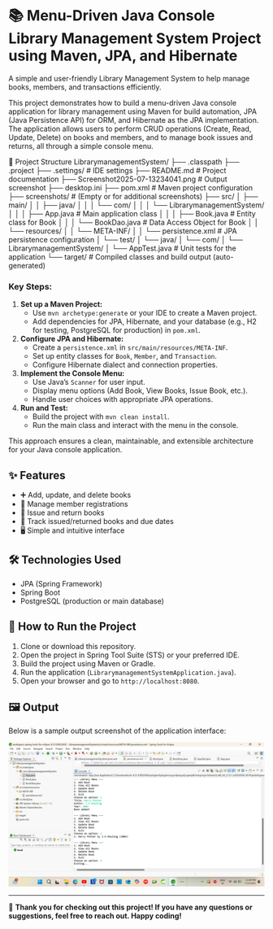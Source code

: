 # 📚 Menu-Driven Java Console Library Management System Project using Maven, JPA, and Hibernate

A simple and user-friendly Library Management System to help manage books, members, and transactions efficiently.

This project demonstrates how to build a menu-driven Java console application for library management using Maven for build automation, JPA (Java Persistence API) for ORM, and Hibernate as the JPA implementation. The application allows users to perform CRUD operations (Create, Read, Update, Delete) on books and members, and to manage book issues and returns, all through a simple console menu.

📂 Project Structure
LibrarymanagementSystem/
├── .classpath
├── .project
├── .settings/                # IDE settings
├── README.md                 # Project documentation
├── Screenshot2025-07-13234041.png  # Output screenshot
├── desktop.ini
├── pom.xml                   # Maven project configuration
├── screenshots/              # (Empty or for additional screenshots)
├── src/
│   ├── main/
│   │   ├── java/
│   │   │   └── com/
│   │   │       └── LibrarymanagementSystem/
│   │   │           ├── App.java         # Main application class
│   │   │           ├── Book.java        # Entity class for Book
│   │   │           └── BookDao.java     # Data Access Object for Book
│   │   └── resources/
│   │       └── META-INF/
│   │           └── persistence.xml      # JPA persistence configuration
│   └── test/
│       └── java/
│           └── com/
│               └── LibrarymanagementSystem/
│                   └── AppTest.java     # Unit tests for the application
└── target/                    # Compiled classes and build output (auto-generated)

### Key Steps:
1. **Set up a Maven Project:**
   - Use `mvn archetype:generate` or your IDE to create a Maven project.
    - Add dependencies for JPA, Hibernate, and your database (e.g., H2 for testing, PostgreSQL for production) in `pom.xml`.
2. **Configure JPA and Hibernate:**
   - Create a `persistence.xml` in `src/main/resources/META-INF`.
   - Set up entity classes for `Book`, `Member`, and `Transaction`.
   - Configure Hibernate dialect and connection properties.
3. **Implement the Console Menu:**
   - Use Java’s `Scanner` for user input.
   - Display menu options (Add Book, View Books, Issue Book, etc.).
   - Handle user choices with appropriate JPA operations.
4. **Run and Test:**
   - Build the project with `mvn clean install`.
   - Run the main class and interact with the menu in the console.

This approach ensures a clean, maintainable, and extensible architecture for your Java console application.

## ✨ Features
- ➕ Add, update, and delete books
- 👥 Manage member registrations
- 📖 Issue and return books
- 📅 Track issued/returned books and due dates
- 🖥️ Simple and intuitive interface

## 🛠️ Technologies Used
- JPA (Spring Framework)
- Spring Boot
- PostgreSQL (production or main database)


## 🚀 How to Run the Project
1. Clone or download this repository.
2. Open the project in Spring Tool Suite (STS) or your preferred IDE.
3. Build the project using Maven or Gradle.
4. Run the application (`LibrarymanagementSystemApplication.java`).
5. Open your browser and go to `http://localhost:8080`.

## 🖼️ Output
Below is a sample output screenshot of the application interface:

![Application Screenshot](Screenshot2025-07-13234041.png)

---

🙏 **Thank you for checking out this project! If you have any questions or suggestions, feel free to reach out. Happy coding!**

